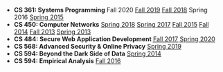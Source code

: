 * **CS 361: Systems Programming** Fall 2020 [Fall 2019][361-f19] [Fall 2018][361-f18] Spring 2016 [Spring 2015][361-s15] 
* **CS 450: Computer Networks** [Spring 2018][450-s18] [Spring 2017][450-s17] [Fall 2015][450-f15] [Fall 2014][450-f14] [Fall 2013][450-f13] [Spring 2013][450-s13]
* **CS 484: Secure Web Application Development** <abbr title="Prior to Summer 2020 this course was offered under a temporary number of CS 491 or CS 494.">[Fall 2017][swad-f17] [Spring 2020][swad-s20]</abbr>
* **CS 568: Advanced Security & Online Privacy** <abbr title="In Spring 2019, CS 568 was offered as CS 594.">[Spring 2019][568-s19]</abbr>
* **CS 594: Beyond the Dark Side of Data** [Spring 2014][594-s14]
* **CS 594: Empirical Analysis** [Fall 2016][594-f16]

[swad-s20]: swad/s20/
[568-s19]: https://piazza.com/class/jqy7g7qn2pc7gw
[swad-f17]: swad/f17/
[594-f16]: cs594/f16/
[361-s16]: cs361/s16/
[361-s15]: cs361/s15/
[450-f15]: cs450/f15/
[450-f14]: cs450/f14/
[450-f13]: cs450/f13/
[450-s13]: https://www.cs.uic.edu/bin/view/CS450/WebHome
[594-s14]: cs594/s14/
[450-s17]: cs450/s17/
[450-s18]: cs450/s18/
[361-f18]: cs361/f18/
[361-f19]: cs361/f19/
